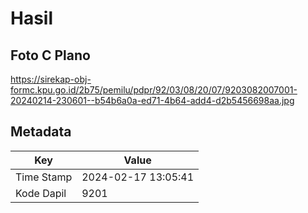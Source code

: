 # Hasil

## Foto C Plano

https://sirekap-obj-formc.kpu.go.id/2b75/pemilu/pdpr/92/03/08/20/07/9203082007001-20240214-230601--b54b6a0a-ed71-4b64-add4-d2b5456698aa.jpg


## Metadata

| Key        | Value               |
| ---------- | ------------------- |
| Time Stamp | 2024-02-17 13:05:41 |
| Kode Dapil | 9201                |



